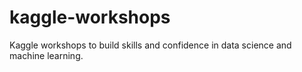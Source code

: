 # kaggle-workshops
Kaggle workshops to build skills and confidence in data science and machine learning.
